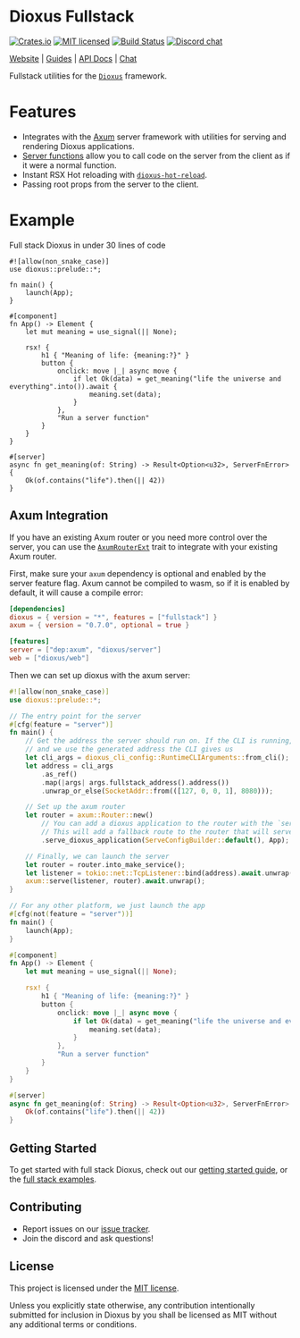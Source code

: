 # Dioxus Fullstack

[![Crates.io][crates-badge]][crates-url]
[![MIT licensed][mit-badge]][mit-url]
[![Build Status][actions-badge]][actions-url]
[![Discord chat][discord-badge]][discord-url]

[crates-badge]: https://img.shields.io/crates/v/dioxus-fullstack.svg
[crates-url]: https://crates.io/crates/dioxus-fullstack
[mit-badge]: https://img.shields.io/badge/license-MIT-blue.svg
[mit-url]: https://github.com/dioxuslabs/dioxus/blob/main/LICENSE-MIT
[actions-badge]: https://github.com/dioxuslabs/dioxus/actions/workflows/main.yml/badge.svg
[actions-url]: https://github.com/dioxuslabs/dioxus/actions?query=workflow%3ACI+branch%3Amaster
[discord-badge]: https://img.shields.io/discord/899851952891002890.svg?logo=discord&style=flat-square
[discord-url]: https://discord.gg/XgGxMSkvUM

[Website](https://dioxuslabs.com) |
[Guides](https://dioxuslabs.com/learn/0.5/) |
[API Docs](https://docs.rs/dioxus-fullstack/latest/dioxus_fullstack/) |
[Chat](https://discord.gg/XgGxMSkvUM)

Fullstack utilities for the [`Dioxus`](https://dioxuslabs.com) framework.

# Features

- Integrates with the [Axum](./examples/axum-hello-world/src/main.rs) server framework with utilities for serving and rendering Dioxus applications.
- [Server functions](https://docs.rs/dioxus-fullstack/latest/dioxus_fullstack/prelude/attr.server.html) allow you to call code on the server from the client as if it were a normal function.
- Instant RSX Hot reloading with [`dioxus-hot-reload`](https://crates.io/crates/dioxus-hot-reload).
- Passing root props from the server to the client.

# Example

Full stack Dioxus in under 30 lines of code

```rust, no_run
#![allow(non_snake_case)]
use dioxus::prelude::*;

fn main() {
    launch(App);
}

#[component]
fn App() -> Element {
    let mut meaning = use_signal(|| None);

    rsx! {
        h1 { "Meaning of life: {meaning:?}" }
        button {
            onclick: move |_| async move {
                if let Ok(data) = get_meaning("life the universe and everything".into()).await {
                    meaning.set(data);
                }
            },
            "Run a server function"
        }
    }
}

#[server]
async fn get_meaning(of: String) -> Result<Option<u32>, ServerFnError> {
    Ok(of.contains("life").then(|| 42))
}
```

## Axum Integration

If you have an existing Axum router or you need more control over the server, you can use the [`AxumRouterExt`](https://docs.rs/dioxus-fullstack/latest/dioxus_fullstack/prelude/trait.DioxusRouterExt.html) trait to integrate with your existing Axum router.

First, make sure your `axum` dependency is optional and enabled by the server feature flag. Axum cannot be compiled to wasm, so if it is enabled by default, it will cause a compile error:

```toml
[dependencies]
dioxus = { version = "*", features = ["fullstack"] }
axum = { version = "0.7.0", optional = true }

[features]
server = ["dep:axum", "dioxus/server"]
web = ["dioxus/web"]
```

Then we can set up dioxus with the axum server:

```rust
#![allow(non_snake_case)]
use dioxus::prelude::*;

// The entry point for the server
#[cfg(feature = "server")]
fn main() {
    // Get the address the server should run on. If the CLI is running, the CLI proxies fullstack into the main address
    // and we use the generated address the CLI gives us
    let cli_args = dioxus_cli_config::RuntimeCLIArguments::from_cli();
    let address = cli_args
        .as_ref()
        .map(|args| args.fullstack_address().address())
        .unwrap_or_else(SocketAddr::from(([127, 0, 0, 1], 8080)));

    // Set up the axum router
    let router = axum::Router::new()
        // You can add a dioxus application to the router with the `serve_dioxus_application` method
        // This will add a fallback route to the router that will serve your component and server functions
        .serve_dioxus_application(ServeConfigBuilder::default(), App);

    // Finally, we can launch the server
    let router = router.into_make_service();
    let listener = tokio::net::TcpListener::bind(address).await.unwrap();
    axum::serve(listener, router).await.unwrap();
}

// For any other platform, we just launch the app
#[cfg(not(feature = "server"))]
fn main() {
    launch(App);
}

#[component]
fn App() -> Element {
    let mut meaning = use_signal(|| None);

    rsx! {
        h1 { "Meaning of life: {meaning:?}" }
        button {
            onclick: move |_| async move {
                if let Ok(data) = get_meaning("life the universe and everything".into()).await {
                    meaning.set(data);
                }
            },
            "Run a server function"
        }
    }
}

#[server]
async fn get_meaning(of: String) -> Result<Option<u32>, ServerFnError> {
    Ok(of.contains("life").then(|| 42))
}
```

## Getting Started

To get started with full stack Dioxus, check out our [getting started guide](https://dioxuslabs.com/learn/0.5/getting_started), or the [full stack examples](https://github.com/DioxusLabs/dioxus/tree/master/packages/fullstack/examples).

## Contributing

- Report issues on our [issue tracker](https://github.com/dioxuslabs/dioxus/issues).
- Join the discord and ask questions!

## License

This project is licensed under the [MIT license].

[mit license]: https://github.com/dioxuslabs/dioxus/blob/main/LICENSE-MIT

Unless you explicitly state otherwise, any contribution intentionally submitted
for inclusion in Dioxus by you shall be licensed as MIT without any additional
terms or conditions.
